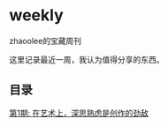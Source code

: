 # weekly

zhaoolee的宝藏周刊

这里记录最近一周，我认为值得分享的东西。


## 目录


[第1期: 在艺术上，深思熟虑是创作的劲敌](https://v2fy.com/p/2021-04-12-weekly-1-1618189418000/)
